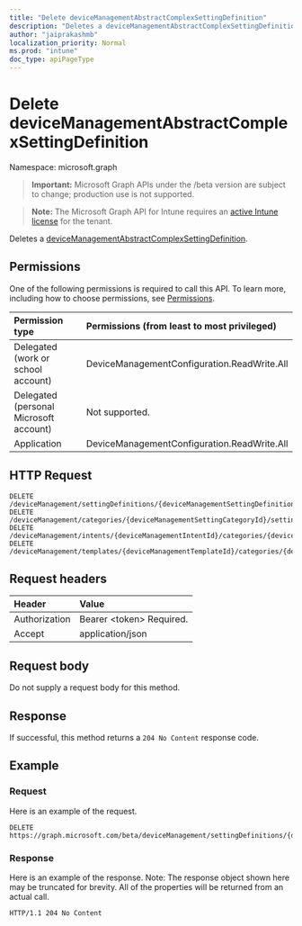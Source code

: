 ```yaml
---
title: "Delete deviceManagementAbstractComplexSettingDefinition"
description: "Deletes a deviceManagementAbstractComplexSettingDefinition."
author: "jaiprakashmb"
localization_priority: Normal
ms.prod: "intune"
doc_type: apiPageType
---
```


# Delete deviceManagementAbstractComplexSettingDefinition

Namespace: microsoft.graph

> **Important:** Microsoft Graph APIs under the /beta version are subject to change; production use is not supported.

> **Note:** The Microsoft Graph API for Intune requires an [active Intune license](https://go.microsoft.com/fwlink/?linkid=839381) for the tenant.

Deletes a [deviceManagementAbstractComplexSettingDefinition](../resources/intune-deviceintent-devicemanagementabstractcomplexsettingdefinition.md).

## Permissions
One of the following permissions is required to call this API. To learn more, including how to choose permissions, see [Permissions](/graph/permissions-reference).

|Permission type|Permissions (from least to most privileged)|
|:---|:---|
|Delegated (work or school account)|DeviceManagementConfiguration.ReadWrite.All|
|Delegated (personal Microsoft account)|Not supported.|
|Application|DeviceManagementConfiguration.ReadWrite.All|

## HTTP Request
<!-- {
  "blockType": "ignored"
}
-->
``` http
DELETE /deviceManagement/settingDefinitions/{deviceManagementSettingDefinitionId}
DELETE /deviceManagement/categories/{deviceManagementSettingCategoryId}/settingDefinitions/{deviceManagementSettingDefinitionId}
DELETE /deviceManagement/intents/{deviceManagementIntentId}/categories/{deviceManagementIntentSettingCategoryId}/settingDefinitions/{deviceManagementSettingDefinitionId}
DELETE /deviceManagement/templates/{deviceManagementTemplateId}/categories/{deviceManagementTemplateSettingCategoryId}/settingDefinitions/{deviceManagementSettingDefinitionId}
```

## Request headers
|Header|Value|
|:---|:---|
|Authorization|Bearer &lt;token&gt; Required.|
|Accept|application/json|

## Request body
Do not supply a request body for this method.

## Response
If successful, this method returns a `204 No Content` response code.

## Example

### Request
Here is an example of the request.
``` http
DELETE https://graph.microsoft.com/beta/deviceManagement/settingDefinitions/{deviceManagementSettingDefinitionId}
```

### Response
Here is an example of the response. Note: The response object shown here may be truncated for brevity. All of the properties will be returned from an actual call.
``` http
HTTP/1.1 204 No Content
```
